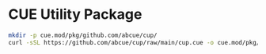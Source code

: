 # CUE Utility Package

```sh
mkdir -p cue.mod/pkg/github.com/abcue/cup/
curl -sSL https://github.com/abcue/cup/raw/main/cup.cue -o cue.mod/pkg/github.com/abcue/cup/cup.cue
```
